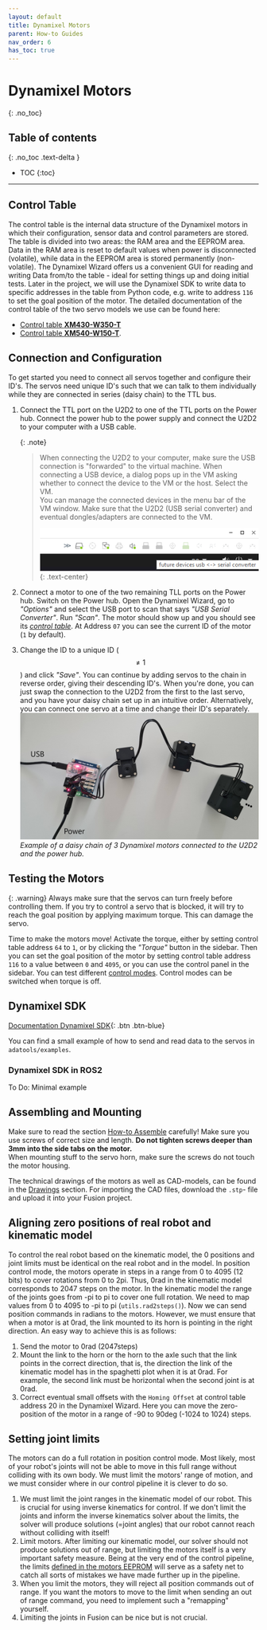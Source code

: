 ```yaml
---
layout: default
title: Dynamixel Motors
parent: How-to Guides
nav_order: 6
has_toc: true
---
```


# Dynamixel Motors
{: .no_toc}

## Table of contents
{: .no_toc .text-delta }
- TOC
{:toc}

---

## Control Table
The control table is the internal data structure of the Dynamixel motors in which their configuration, sensor data and control parameters are stored. The table is divided into two areas: the RAM area and the EEPROM area. Data in the RAM area is reset to default values when power is disconnected (volatile), while data in the EEPROM area is stored permanently (non-volatile). The Dynamixel Wizard offers us a convenient GUI for reading and writing Data from/to the table - ideal for setting things up and doing initial tests. Later in the project, we will use the Dynamixel SDK to write data to specific addresses in the table from Python code, e.g. write to address `116` to set the goal position of the motor.
The detailed documentation of the control table of the two servo models we use can be found here:

 - [ Control table __XM430-W350-T__](https://emanual.robotis.com/docs/en/dxl/x/xm430-w350/#control-table)
 - [ Control table __XM540-W150-T__](https://emanual.robotis.com/docs/en/dxl/x/xm540-w150/#control-table).


## Connection and Configuration
To get started you need to connect all servos together and configure their ID's. The servos need unique ID's such that we can talk to them individually while they are connected in series (daisy chain) to the TTL bus.

1. Connect the TTL port on the U2D2 to one of the TTL ports on the Power hub. Connect the power hub to the power supply and connect the U2D2 to your computer with a USB cable.

    {: .note}
    >When connecting the U2D2 to your computer, make sure the USB connection is "forwarded" to the virtual machine. When connecting a USB device, a dialog pops up in the VM asking whether to connect the device to the VM or the host. Select the VM.  
    You can manage the connected devices in the menu bar of the VM window. Make sure that the U2D2 (USB serial converter) and eventual dongles/adapters are connected to the VM.
    >
    >![VM USB devices](../../assets/images/vm_usb.png)
    >{: .text-center}

2. Connect a motor to one of the two remaining TLL ports on the Power hub. Switch on the Power hub. Open the Dynamixel Wizard, go to _"Options"_ and select the USB port to scan that says _"USB Serial Converter"_.
    Run _"Scan"_. The motor should show up and you should see its [_control table_](https://emanual.robotis.com/docs/en/software/dynamixel/dynamixel_wizard2/#dynamixel-control-table).
    At Address `07` you can see the current ID of the motor (`1` by default).
    
3. Change the ID to a unique ID ($$\neq 1$$) and click _"Save"_. You can continue by adding servos to the chain in reverse order, giving their descending ID's. When you're done, you can just swap the connection to the U2D2 from the first to the last servo, and you have your daisy chain set up in an intuitive order. Alternatively, you can connect one servo at a time and change their ID's separately.
![Dynamixel connection](../../assets/images/dynamixel_connection.jpg)
_Example of a daisy chain of 3 Dynamixel motors connected to the U2D2 and the power hub._

## Testing the Motors

{: .warning}
Always make sure that the servos can turn freely before controlling them. If you try to control a servo that is blocked, it will try to reach the goal position by applying maximum torque. This can damage the servo.

Time to make the motors move! Activate the torque, either by setting control table address `64` to `1`, or by clicking the _"Torque"_ button in the sidebar. Then you can set the goal position of the motor by setting control table address `116` to a value between `0` and `4095`, or you can use the control panel in the sidebar. You can test different [control modes](https://emanual.robotis.com/docs/en/dxl/x/xm430-w350/#operating-mode11). Control modes can be switched when torque is off.





## Dynamixel SDK
[Documentation Dynamixel SDK](https://emanual.robotis.com/docs/en/software/dynamixel/dynamixel_sdk/api_reference/python/python_porthandler/#python){: .btn .btn-blue}

You can find a small example of how to send and read data to the servos in ```adatools/examples```.

### Dynamixel SDK in ROS2
To Do: Minimal example


## Assembling and Mounting
Make sure to read the section [How-to Assemble](https://emanual.robotis.com/docs/en/dxl/x/xm430-w350/#how-to-assemble) carefully!
Make sure you use screws of correct size and length. **Do not tighten screws deeper than 3mm into the side tabs on the motor.**  
When mounting stuff to the servo horn, make sure the screws do not touch the motor housing.

The technical drawings of the motors as well as CAD-models, can be found in the [Drawings](https://emanual.robotis.com/docs/en/dxl/x/xm430-w350/#drawings) section. For importing the CAD files, download the ```.stp```- file and upload it into your Fusion project.

## Aligning zero positions of real robot and kinematic model
To control the real robot based on the kinematic model, the 0 positions and joint limits must be identical on the real robot and in the model. In position control mode, the motors operate in steps in a range from 0 to 4095 (12 bits) to cover rotations from 0 to 2pi. Thus, 0rad in the kinematic model corresponds to 2047 steps on the motor. In the kinematic model the range of the joints goes from -pi to pi to cover one full rotation. We need to map values from 0 to 4095 to -pi to pi (```utils.rad2steps()```). Now we can send position commands in radians to the motors. However, we must ensure that when a motor is at 0rad, the link mounted to its horn is pointing in the right direction. 
An easy way to achieve this is as follows:
1. Send the motor to 0rad (2047steps)
2. Mount the link to the horn or the horn to the axle such that the link points in the correct direction, that is, the direction the link of the kinematic model has in the spaghetti plot when it is at 0rad. For example, the second link must be horizontal when the second joint is at 0rad.
3. Correct eventual small offsets with the ```Homing Offset``` at control table address 20 in the Dynamixel Wizard. Here you can move the zero-position of the motor in a range of -90 to 90deg (-1024 to 1024) steps.

## Setting joint limits
The motors can do a full rotation in position control mode. Most likely, most of your robot's joints will not be able to move in this full range without colliding with its own body. We must limit the motors' range of motion, and we must consider where in our control pipeline it is clever to do so.
1. We must limit the joint ranges in the kinematic model of our robot. This is crucial for using inverse kinematics for control. If we don't limit the joints and inform the inverse kinematics solver about the limits, the solver will produce solutions (=joint angles) that our robot cannot reach without colliding with itself!
2. Limit motors. After limiting our kinematic model, our solver should not produce solutions out of range, but limiting the motors itself is a very important safety measure. Being at the very end of the control pipeline, the limits [defined in the motors EEPROM](https://emanual.robotis.com/docs/en/dxl/x/xm430-w350/#minmax-position-limit48-52) will serve as a safety net to catch all sorts of mistakes we have made further up in the pipeline. 
3. When you limit the motors, they will reject all position commands out of range. If you want the motors to move to the limit when sending an out of range command, you need to implement such a "remapping" yourself.
4. Limiting the joints in Fusion can be nice but is not crucial.